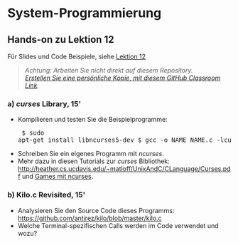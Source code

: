 # System-Programmierung
## Hands-on zu Lektion 12
Für Slides und Code Beispiele, siehe [Lektion 12](../../../fhnw-syspr/blob/master/12/README.md)

> *Achtung: Arbeiten Sie nicht direkt auf diesem Repository.*<br/>
> *[Erstellen Sie eine persönliche Kopie, mit diesem GitHub Classroom Link](https://classroom.github.com/a/gngE3Gkg).*

### a) *curses* Library, 15'
* Kompilieren und testen Sie die Beispielprogramme:<pre>
    $ sudo apt-get install libncurses5-dev
    $ gcc -o NAME NAME.c -lcurses</pre>
* Schreiben Sie ein eigenes Programm mit *ncurses*.
* Mehr dazu in diesen Tutorials zur *curses* Bibliothek:<br/>http://heather.cs.ucdavis.edu/~matloff/UnixAndC/CLanguage/Curses.pdf und [Games mit ncurses](https://www.viget.com/articles/game-programming-in-c-with-the-ncurses-library/).

### b) Kilo.c Revisited, 15'
* Analysieren Sie den Source Code dieses Programms: https://github.com/antirez/kilo/blob/master/kilo.c
* Welche Terminal-spezifischen Calls werden im Code verwendet und wozu?
